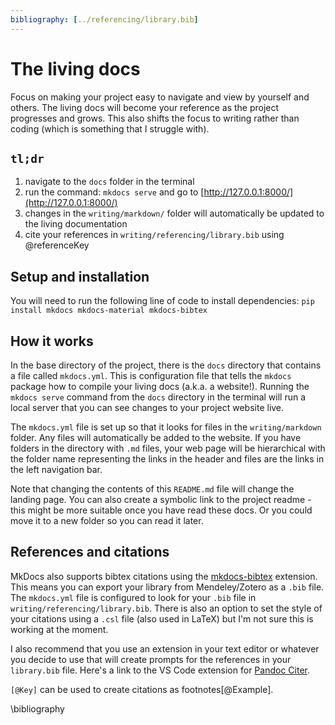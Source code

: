 ```yaml
---
bibliography: [../referencing/library.bib]
---
```


# The living docs

Focus on making your project easy to navigate and view by yourself and others. The living docs will become your reference as the project progresses and grows. This also shifts the focus to writing rather than coding (which is something that I struggle with). 

## `tl;dr`

1. navigate to the `docs` folder in the terminal
2. run the command: `mkdocs serve` and go to [http://127.0.0.1:8000/](http://127.0.0.1:8000/)
3. changes in the `writing/markdown/` folder will automatically be updated to the living documentation
4. cite your references in `writing/referencing/library.bib` using @referenceKey

## Setup and installation
You will need to run the following line of code to install dependencies:
`pip install mkdocs mkdocs-material mkdocs-bibtex`

## How it works
In the base directory of the project, there is the `docs` directory that contains a file called `mkdocs.yml`. This is configuration file that tells the `mkdocs` package how to compile your living docs (a.k.a. a website!). Running the `mkdocs serve` command from the `docs` directory in the terminal will run a local server that you can see changes to your project website live. 

The `mkdocs.yml` file is set up so that it looks for files in the `writing/markdown` folder. Any files will automatically be added to the website. If you have folders in the directory with `.md` files, your web page will be hierarchical with the folder name representing the links in the header and files are the links in the left navigation bar. 

Note that changing the contents of this `README.md` file will change the landing page. You can also create a symbolic link to the project readme - this might be more suitable once you have read these docs. Or you could move it to a new folder so you can read it later. 

## References and citations
MkDocs also supports bibtex citations using the [mkdocs-bibtex](https://pypi.org/project/mkdocs-bibtex/) extension. This means you can export your library from Mendeley/Zotero as a `.bib` file. The `mkdocs.yml` file is configured to look for your `.bib` file in `writing/referencing/library.bib`. There is also an option to set the style of your citations using a `.csl` file (also used in LaTeX) but I'm not sure this is working at the moment. 

I also recommend that you use an extension in your text editor or whatever you decide to use that will create prompts for the references in your `library.bib` file. Here's a link to the VS Code extension for [Pandoc Citer](https://marketplace.visualstudio.com/items?itemName=notZaki.pandocciter).


`[@Key]` can be used to create citations as footnotes[@Example].

\bibliography
